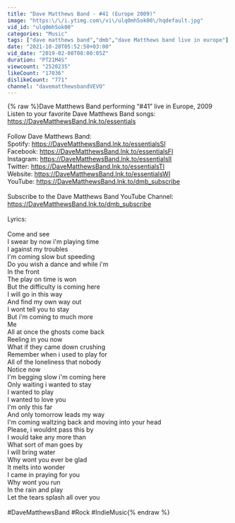 ```yaml
---
title: "Dave Matthews Band - #41 (Europe 2009)"
image: "https:\/\/i.ytimg.com\/vi\/ulq0mh5ok00\/hqdefault.jpg"
vid_id: "ulq0mh5ok00"
categories: "Music"
tags: ["dave matthews band","dmb","dave Matthews band live in europe"]
date: "2021-10-20T05:52:50+03:00"
vid_date: "2019-02-08T08:00:05Z"
duration: "PT21M4S"
viewcount: "2520235"
likeCount: "17036"
dislikeCount: "771"
channel: "davematthewsbandVEVO"
---
```

{% raw %}Dave Matthews Band performing “#41” live in Europe, 2009<br />Listen to your favorite Dave Matthews Band songs: <a rel="nofollow" target="blank" href="https://DaveMatthewsBand.lnk.to/essentials">https://DaveMatthewsBand.lnk.to/essentials</a><br /><br />Follow Dave Matthews Band:<br />Spotify: <a rel="nofollow" target="blank" href="https://DaveMatthewsBand.lnk.to/essentialsSI">https://DaveMatthewsBand.lnk.to/essentialsSI</a><br />Facebook: <a rel="nofollow" target="blank" href="https://DaveMatthewsBand.lnk.to/essentialsFI">https://DaveMatthewsBand.lnk.to/essentialsFI</a><br />Instagram: <a rel="nofollow" target="blank" href="https://DaveMatthewsBand.lnk.to/essentialsII">https://DaveMatthewsBand.lnk.to/essentialsII</a><br />Twitter: <a rel="nofollow" target="blank" href="https://DaveMatthewsBand.lnk.to/essentialsTI">https://DaveMatthewsBand.lnk.to/essentialsTI</a><br />Website: <a rel="nofollow" target="blank" href="https://DaveMatthewsBand.lnk.to/essentialsWI">https://DaveMatthewsBand.lnk.to/essentialsWI</a><br />YouTube: <a rel="nofollow" target="blank" href="https://DaveMatthewsBand.lnk.to/dmb_subscribe">https://DaveMatthewsBand.lnk.to/dmb_subscribe</a><br /><br />Subscribe to the Dave Matthews Band YouTube Channel: <a rel="nofollow" target="blank" href="https://DaveMatthewsBand.lnk.to/dmb_subscribe">https://DaveMatthewsBand.lnk.to/dmb_subscribe</a><br /><br />Lyrics: <br /><br />Come and see<br />I swear by now i'm playing time<br />I against my troubles<br />I'm coming slow but speeding<br />Do you wish a dance and while i'm<br />In the front<br />The play on time is won<br />But the difficulty is coming here<br />I will go in this way<br />And find my own way out<br />I wont tell you to stay<br />But i'm coming to much more<br />Me<br />All at once the ghosts come back<br />Reeling in you now<br />What if they came down crushing<br />Remember when i used to play for<br />All of the loneliness that nobody<br />Notice now<br />I'm begging slow i'm coming here<br />Only waiting i wanted to stay<br />I wanted to play<br />I wanted to love you<br />I'm only this far<br />And only tomorrow leads my way<br />I'm coming waltzing back and moving into your head<br />Please, i wouldnt pass this by<br />I would take any more than<br />What sort of man goes by<br />I will bring water<br />Why wont you ever be glad<br />It melts into wonder<br />I came in praying for you<br />Why wont you run<br />In the rain and play<br />Let the tears splash all over you<br /><br />#DaveMatthewsBand #Rock #IndieMusic{% endraw %}

